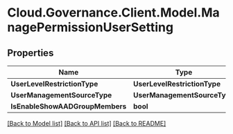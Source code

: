 # Cloud.Governance.Client.Model.ManagePermissionUserSetting
## Properties

Name | Type | Description | Notes
------------ | ------------- | ------------- | -------------
**UserLevelRestrictionType** | **UserLevelRestrictionType** |  | [optional] 
**UserManagementSourceType** | **UserManagementSourceType** |  | [optional] 
**IsEnableShowAADGroupMembers** | **bool** |  | [optional] 

[[Back to Model list]](../README.md#documentation-for-models) [[Back to API list]](../README.md#documentation-for-api-endpoints) [[Back to README]](../README.md)

